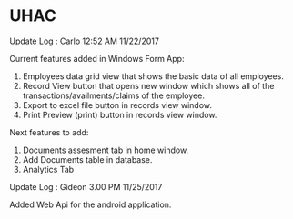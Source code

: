 # UHAC

Update Log : 
Carlo
12:52 AM
11/22/2017


Current features added in Windows Form App:

1) Employees data grid view that shows the basic data of all employees. 
2) Record View button that opens new window which shows all of the transactions/availments/claims of the employee.
3) Export to excel file button in records view window.
4) Print Preview (print) button in records view window.


Next features to add: 

1) Documents assesment tab in home window.
3) Add Documents table in database.
2) Analytics Tab

Update Log : 
Gideon
3.00 PM
11/25/2017

Added Web Api for the android application.

